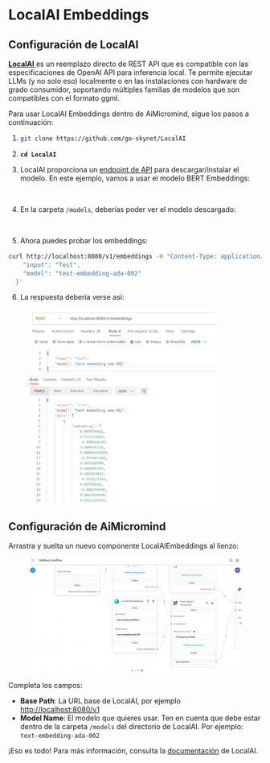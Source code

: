 # LocalAI Embeddings

## Configuración de LocalAI

[**LocalAI** ](https://github.com/go-skynet/LocalAI)es un reemplazo directo de REST API que es compatible con las especificaciones de OpenAI API para inferencia local. Te permite ejecutar LLMs (y no solo eso) localmente o en las instalaciones con hardware de grado consumidor, soportando múltiples familias de modelos que son compatibles con el formato ggml.

Para usar LocalAI Embeddings dentro de AiMicromind, sigue los pasos a continuación:

1. ```bash
   git clone https://github.com/go-skynet/LocalAI
   ```
2. <pre class="language-bash"><code class="lang-bash"><strong>cd LocalAI
   </strong></code></pre>
3. LocalAI proporciona un [endpoint de API](https://localai.io/api-endpoints/index.html#applying-a-model---modelsapply) para descargar/instalar el modelo. En este ejemplo, vamos a usar el modelo BERT Embeddings:

<figure><img src="../../../.gitbook/assets/image (27) (1).png" alt=""><figcaption></figcaption></figure>

4. En la carpeta `/models`, deberías poder ver el modelo descargado:

<figure><img src="../../../.gitbook/assets/image (23) (1).png" alt=""><figcaption></figcaption></figure>

5. Ahora puedes probar los embeddings:

```bash
curl http://localhost:8080/v1/embeddings -H "Content-Type: application/json" -d '{
    "input": "Test",
    "model": "text-embedding-ada-002"
  }'
```

6. La respuesta debería verse así:

<figure><img src="../../../.gitbook/assets/image (29).png" alt="" width="375"><figcaption></figcaption></figure>

## Configuración de AiMicromind

Arrastra y suelta un nuevo componente LocalAIEmbeddings al lienzo:

<figure><img src="../../../.gitbook/assets/image (21) (1) (2).png" alt=""><figcaption></figcaption></figure>

Completa los campos:

* **Base Path**: La URL base de LocalAI, por ejemplo [http://localhost:8080/v1](http://localhost:8080/v1)
* **Model Name**: El modelo que quieres usar. Ten en cuenta que debe estar dentro de la carpeta `/models` del directorio de LocalAI. Por ejemplo: `text-embedding-ada-002`

¡Eso es todo! Para más información, consulta la [documentación](https://localai.io/models/index.html#embeddings-bert) de LocalAI.
